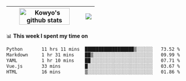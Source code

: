 | <a href="https://github.com/anuraghazra/github-readme-stats"><img width="85%" src="https://github-readme-stats.vercel.app/api?username=kowyo&show_icons=true&hide_border=true&theme=transparent" alt="Kowyo's github stats" /></a> | <a href="https://github.com/anuraghazra/github-readme-stats"><img align="center" src="https://github-readme-stats.vercel.app/api/top-langs/?username=kowyo&exclude_repo=Engineering-Competition-Robot,mobile-robot&hide=c,assembly,shaderlab,hlsl,mathematica,cmake&layout=compact&hide_border=true&theme=transparent" /></a> |
| ------------- | ------------- |

📊 **This week I spent my time on**
<!--START_SECTION:waka-->

```txt
Python       11 hrs 11 mins  ██████████████████▒░░░░░░   73.52 %
Markdown     1 hr 31 mins    ██▒░░░░░░░░░░░░░░░░░░░░░░   09.99 %
YAML         1 hr 10 mins    ██░░░░░░░░░░░░░░░░░░░░░░░   07.71 %
Vue.js       33 mins         █░░░░░░░░░░░░░░░░░░░░░░░░   03.67 %
HTML         16 mins         ▒░░░░░░░░░░░░░░░░░░░░░░░░   01.86 %
```

<!--END_SECTION:waka-->
